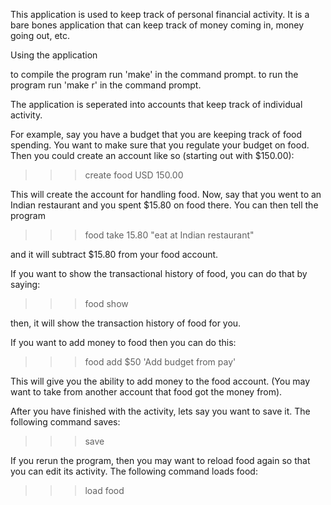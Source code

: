 This application is used to keep track of personal financial activity.
It is a bare bones application that can keep track of money coming in,
money going out, etc.

Using the application

to compile the program run 'make' in the command prompt.
to run the program run 'make r' in the command prompt.

The application is seperated into accounts that keep track of individual
activity.

For example, say you have a budget that you are keeping track of food spending.
You want to make sure that you regulate your budget on food.
Then you could create an account like so (starting out with $150.00):

>>> create food USD 150.00

This will create the account for handling food. Now, say that you went to
an Indian restaurant and you spent $15.80 on food there. You can then
tell the program

>>> food take 15.80 "eat at Indian restaurant"

and it will subtract $15.80 from your food account.

If you want to show the transactional history of food, you can do that by
saying:

>>> food show

then, it will show the transaction history of food for you.

If you want to add money to food then you can do this:

>>> food add $50 'Add budget from pay'

This will give you the ability to add money to the food account. (You may
want to take from another account that food got the money from).

After you have finished with the activity, lets say you want to save it.
The following command saves:
>>> save

If you rerun the program, then you may want to reload food again so that you
can edit its activity.
The following command loads food:
>>> load food

